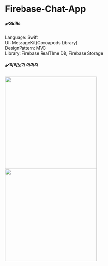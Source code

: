 # Firebase-Chat-App


##### ✔️Skills
Language: Swift <br>
UI: MessageKit(Cocoapods Library) <br>
DesignPattern: MVC <br>
Library: Firebase RealTIme DB, Firebase Storage


##### ✔️미리보기 이미지  
<img src="https://user-images.githubusercontent.com/28536169/113824731-14e28480-97bb-11eb-8886-ba3380b685c0.png" width="300" height="300"> 
<img src="https://user-images.githubusercontent.com/28536169/113824808-2deb3580-97bb-11eb-8d35-b87062324258.png" width="300" height="300"> 
